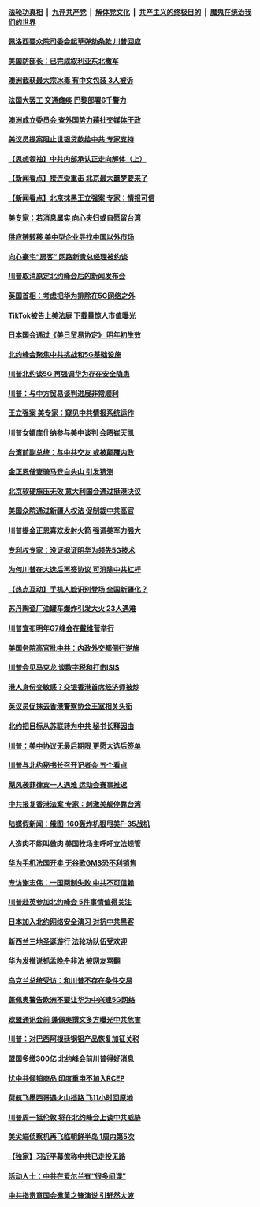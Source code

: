 ####  [法轮功真相](../../../../basic/blob/master/README.md?t=12060213) &nbsp;|&nbsp; [九评共产党](../../../../9ping.md/blob/master/README.md?t=12060213) &nbsp;|&nbsp; [解体党文化](../../../../jtdwh.md/blob/master/README.md?t=12060213)  &nbsp;|&nbsp; [共产主义的终极目的](../../../../gczydzjmd.md/blob/master/README.md?t=12060213) &nbsp;|&nbsp; [魔鬼在统治我们的世界](../../../../mgztzwmdsj.md/blob/master/README.md?t=12060213) 

#### [佩洛西要众院司委会起草弹劾条款 川普回应](../pages/nsc418/n11703336.md?t=12060213) 

#### [美国防部长：已完成叙利亚东北撤军](../pages/nsc418/n11703184.md?t=12060213) 

#### [澳洲截获最大宗冰毒 有中文包装 3人被诉](../pages/nsc418/n11703253.md?t=12060213) 

#### [法国大罢工 交通瘫痪 巴黎部署6千警力](../pages/nsc418/n11702578.md?t=12060213) 

#### [澳洲成立委员会 查外国势力藉社交媒体干政](../pages/nsc418/n11702722.md?t=12060213) 

#### [美议员提案阻止世银贷款给中共 专家支持](../pages/nsc418/n11702109.md?t=12060213) 

#### [【思想领袖】中共内部承认正走向解体（上）](../pages/nsc418/n11701493.md?t=12060213) 

#### [【新闻看点】接连受重击 北京最大噩梦要来了](../pages/nsc418/n11700803.md?t=12060213) 

#### [【新闻看点】北京抹黑王立强案 专家：情报可信](../pages/nsc418/n11700936.md?t=12060213) 

#### [美专家：若消息属实 向心夫妇或自愿留台湾](../pages/nsc418/n11701080.md?t=12060213) 

#### [供应链转移 美中型企业寻找中国以外市场](../pages/nsc418/n11701063.md?t=12060213) 

#### [向心豪宅“房客” 网路新贵总经理被约谈](../pages/nsc418/n11700880.md?t=12060213) 

#### [川普取消原定北约峰会后的新闻发布会](../pages/nsc418/n11700875.md?t=12060213) 

#### [英国首相：考虑把华为排除在5G网络之外](../pages/nsc418/n11700822.md?t=12060213) 

#### [TikTok被告上美法庭 下载量惊人市值曝光](../pages/nsc418/n11700578.md?t=12060213) 

#### [日本国会通过《美日贸易协定》 明年初生效](../pages/nsc418/n11700341.md?t=12060213) 

#### [北约峰会聚焦中共挑战和5G基础设施](../pages/nsc418/n11700587.md?t=12060213) 

#### [川普北约谈5G 再强调华为存在安全隐患](../pages/nsc418/n11700492.md?t=12060213) 

#### [川普：与中方贸易谈判进展非常顺利](../pages/nsc418/n11700511.md?t=12060213) 

#### [王立强案 美专家：窥见中共情报系统运作](../pages/nsc418/n11700022.md?t=12060213) 

#### [川普女婿库什纳参与美中谈判 会晤崔天凯](../pages/nsc418/n11699988.md?t=12060213) 

#### [台湾前副总统：与中共交友 或被颠覆内政](../pages/nsc418/n11699672.md?t=12060213) 

#### [金正恩偕妻骑马登白头山 引发猜测](../pages/nsc418/n11699820.md?t=12060213) 

#### [北京软硬施压无效 意大利国会通过挺港决议](../pages/nsc418/n11699168.md?t=12060213) 

#### [美国众院通过新疆人权法 促制裁中共高官](../pages/nsc418/n11698563.md?t=12060213) 

#### [川普提金正恩喜欢发射火箭 强调美军力强大](../pages/nsc418/n11698413.md?t=12060213) 

#### [专利权专家：没证据证明华为领先5G技术](../pages/nsc418/n11698212.md?t=12060213) 

#### [为何川普在大选后再签协议 可消除中共杠杆](../pages/nsc418/n11698473.md?t=12060213) 

#### [【热点互动】手机人脸识别登场 全国新疆化？](../pages/nsc418/n11698314.md?t=12060213) 

#### [苏丹陶瓷厂油罐车爆炸引发大火 23人遇难](../pages/nsc418/n11698350.md?t=12060213) 

#### [川普宣布明年G7峰会在戴维营举行](../pages/nsc418/n11698268.md?t=12060213) 

#### [美国务院高官批中共：内政外交都倒行逆施](../pages/nsc418/n11698239.md?t=12060213) 

#### [川普会见马克龙 谈数字税和打击ISIS](../pages/nsc418/n11698157.md?t=12060213) 

#### [港人身份变敏感？交银香港首席经济师被炒](../pages/nsc418/n11697873.md?t=12060213) 

#### [英议员促抹去香港警察协会王室相关头衔](../pages/nsc418/n11697875.md?t=12060213) 

#### [北约把目标从苏联转为中共 秘书长释因由](../pages/nsc418/n11697901.md?t=12060213) 

#### [川普：美中协议无最后期限 更愿大选后签单](../pages/nsc418/n11697712.md?t=12060213) 

#### [川普与北约秘书长召开记者会 五个看点](../pages/nsc418/n11697648.md?t=12060213) 

#### [飓风袭菲律宾一人遇难 运动会赛事推迟](../pages/nsc418/n11697524.md?t=12060213) 

#### [中共报复香港法案 专家：刺激美舰停靠台湾](../pages/nsc418/n11697277.md?t=12060213) 

#### [陆媒假新闻：俄图-160轰炸机狠甩美F-35战机](../pages/nsc418/n11697165.md?t=12060213) 

#### [人造肉不能叫做肉 美国牧场主呼吁立法规管](../pages/nsc418/n11696660.md?t=12060213) 

#### [华为手机法国开卖 无谷歌GMS恐不利销售](../pages/nsc418/n11696630.md?t=12060213) 

#### [专访谢志伟：一国两制失败 中共不可信赖](../pages/nsc418/n11695799.md?t=12060213) 

#### [川普赴英参加北约峰会 5件事情值得关注](../pages/nsc418/n11696323.md?t=12060213) 

#### [日本加入北约网络安全演习 对抗中共黑客](../pages/nsc418/n11695922.md?t=12060213) 

#### [新西兰三地圣诞游行 法轮功队伍受欢迎](../pages/nsc418/n11695847.md?t=12060213) 

#### [华为发推说抓孟晚舟非法 被网友骂翻](../pages/nsc418/n11696012.md?t=12060213) 

#### [乌克兰总统受访：和川普不存在条件交易](../pages/nsc418/n11695993.md?t=12060213) 

#### [蓬佩奥警告欧洲不要让华为中兴建5G网络](../pages/nsc418/n11695815.md?t=12060213) 

#### [欧盟通讯会前 蓬佩奥撰文多方曝光中共危害](../pages/nsc418/n11695947.md?t=12060213) 

#### [川普：对巴西阿根廷钢铝产品恢复加征关税](../pages/nsc418/n11695858.md?t=12060213) 

#### [盟国多缴300亿 北约峰会前川普得好消息](../pages/nsc418/n11695867.md?t=12060213) 

#### [忧中共倾销商品 印度重申不加入RCEP](../pages/nsc418/n11695702.md?t=12060213) 

#### [荷航飞墨西哥遇火山挡路 飞11小时回原地](../pages/nsc418/n11695373.md?t=12060213) 

#### [川普周一抵伦敦 将在北约峰会上谈中共威胁](../pages/nsc418/n11695043.md?t=12060213) 

#### [美尖端侦察机再飞临朝鲜半岛 1周内第5次](../pages/nsc418/n11694859.md?t=12060213) 

#### [【独家】习近平幕僚称中共已走投无路](../pages/nsc418/n11693668.md?t=12060213) 

#### [活动人士：中共在爱尔兰有“很多间谍”](../pages/nsc418/n11693895.md?t=12060213) 

#### [中共指责意国会邀黄之锋演说 引轩然大波](../pages/nsc418/n11693427.md?t=12060213) 

